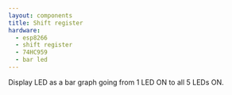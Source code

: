 ```yaml
---
layout: components
title: Shift register
hardware:
  - esp8266
  - shift register
  - 74HC959
  - bar led
---
```


Display LED as a bar graph going from 1 LED ON to all 5 LEDs ON.

